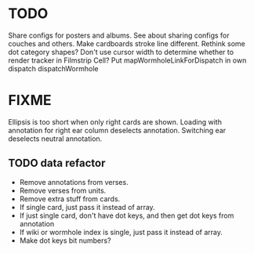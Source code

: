 # TODO
Share configs for posters and albums.
See about sharing configs for couches and others.
Make cardboards stroke line different.
Rethink some dot category shapes?
Don't use cursor width to determine whether to render tracker in Filmstrip Cell?
Put mapWormholeLinkForDispatch in own dispatch dispatchWormhole

# FIXME
Ellipsis is too short when only right cards are shown.
Loading with annotation for right ear column deselects annotation.
Switching ear deselects neutral annotation.

## TODO data refactor
* Remove annotations from verses.
* Remove verses from units.
* Remove extra stuff from cards.
* If single card, just pass it instead of array.
* If just single card, don't have dot keys, and then get dot keys from annotation
* If wiki or wormhole index is single, just pass it instead of array.
* Make dot keys bit numbers?
